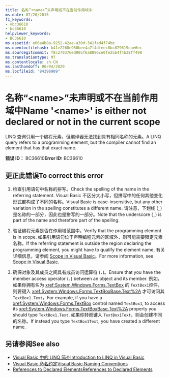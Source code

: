 ```yaml
---
title: 名称“<name>”未声明或不在当前作用域中
ms.date: 07/20/2015
f1_keywords:
- vbc36610
- bc36610
helpviewer_keywords:
- BC36610
ms.assetid: e66a4b8a-9252-42ae-a30d-341fad4f74be
ms.openlocfilehash: b41e2268e950bee4a7f4dfeec8bc879619eae6ec
ms.sourcegitcommit: f8c270376ed905f6a8896ce0fe25b4f4b38ff498
ms.translationtype: MT
ms.contentlocale: zh-CN
ms.lasthandoff: 06/04/2020
ms.locfileid: "84398989"
---
```

# <a name="name-name-is-either-not-declared-or-not-in-the-current-scope"></a><span data-ttu-id="3acb3-102">名称“\<name>”未声明或不在当前作用域中</span><span class="sxs-lookup"><span data-stu-id="3acb3-102">Name '\<name>' is either not declared or not in the current scope</span></span>
<span data-ttu-id="3acb3-103">LINQ 查询引用一个编程元素，但编译器无法找到具有相同名称的元素。</span><span class="sxs-lookup"><span data-stu-id="3acb3-103">A LINQ query refers to a programming element, but the compiler cannot find an element that has that exact name.</span></span>  
  
 <span data-ttu-id="3acb3-104">**错误 ID：** BC36610</span><span class="sxs-lookup"><span data-stu-id="3acb3-104">**Error ID:** BC36610</span></span>  
  
## <a name="to-correct-this-error"></a><span data-ttu-id="3acb3-105">更正此错误</span><span class="sxs-lookup"><span data-stu-id="3acb3-105">To correct this error</span></span>  
  
1. <span data-ttu-id="3acb3-106">检查引用语句中名称的拼写。</span><span class="sxs-lookup"><span data-stu-id="3acb3-106">Check the spelling of the name in the referring statement.</span></span> <span data-ttu-id="3acb3-107">Visual Basic 不区分大小写，但拼写中的任何其他变化形式都构成了不同的名称。</span><span class="sxs-lookup"><span data-stu-id="3acb3-107">Visual Basic is case-insensitive, but any other variation in the spelling constitutes a different name.</span></span> <span data-ttu-id="3acb3-108">请注意，下划线 (`_`) 是名称的一部分，因此也是拼写的一部分。</span><span class="sxs-lookup"><span data-stu-id="3acb3-108">Note that the underscore (`_`) is part of the name and therefore part of the spelling.</span></span>  
  
2. <span data-ttu-id="3acb3-109">验证编程元素是否在作用域范围中。</span><span class="sxs-lookup"><span data-stu-id="3acb3-109">Verify that the programming element is in scope.</span></span> <span data-ttu-id="3acb3-110">如果引用语句位于声明编程元素的区域外，则可能需要限定元素名称。</span><span class="sxs-lookup"><span data-stu-id="3acb3-110">If the referring statement is outside the region declaring the programming element, you might have to qualify the element name.</span></span> <span data-ttu-id="3acb3-111">有关详细信息，请参阅 [Scope in Visual Basic](../programming-guide/language-features/declared-elements/scope.md)。</span><span class="sxs-lookup"><span data-stu-id="3acb3-111">For more information, see [Scope in Visual Basic](../programming-guide/language-features/declared-elements/scope.md).</span></span>  
  
3. <span data-ttu-id="3acb3-112">确保对象及其成员之间具有成员访问运算符 (`.`)。</span><span class="sxs-lookup"><span data-stu-id="3acb3-112">Ensure that you have the member access operator (`.`) between an object and its member.</span></span> <span data-ttu-id="3acb3-113">例如，如果你拥有名为 <xref:System.Windows.Forms.TextBox> 的 `TextBox1`控件，则要键入 <xref:System.Windows.Forms.TextBoxBase.Text%2A> 才可访问其 `TextBox1.Text`。</span><span class="sxs-lookup"><span data-stu-id="3acb3-113">For example, if you have a <xref:System.Windows.Forms.TextBox> control named `TextBox1`, to access its <xref:System.Windows.Forms.TextBoxBase.Text%2A> property you should type `TextBox1.Text`.</span></span> <span data-ttu-id="3acb3-114">如果你转而键入 `TextBox1Text`，则会创建不同的名称。</span><span class="sxs-lookup"><span data-stu-id="3acb3-114">If instead you type `TextBox1Text`, you have created a different name.</span></span>  
  
## <a name="see-also"></a><span data-ttu-id="3acb3-115">另请参阅</span><span class="sxs-lookup"><span data-stu-id="3acb3-115">See also</span></span>

- [<span data-ttu-id="3acb3-116">Visual Basic 中的 LINQ 简介</span><span class="sxs-lookup"><span data-stu-id="3acb3-116">Introduction to LINQ in Visual Basic</span></span>](../programming-guide/language-features/linq/introduction-to-linq.md)
- [<span data-ttu-id="3acb3-117">Visual Basic 命名约定</span><span class="sxs-lookup"><span data-stu-id="3acb3-117">Visual Basic Naming Conventions</span></span>](../programming-guide/program-structure/naming-conventions.md)
- [<span data-ttu-id="3acb3-118">References to Declared Elements</span><span class="sxs-lookup"><span data-stu-id="3acb3-118">References to Declared Elements</span></span>](../programming-guide/language-features/declared-elements/references-to-declared-elements.md)
